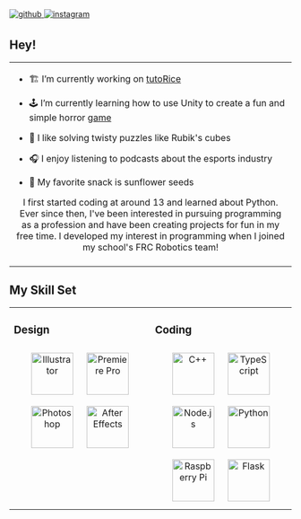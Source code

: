 <a href="https://github.com/thehassanali2" target="_blank">
<img src=https://img.shields.io/badge/github-%2324292e.svg?&style=for-the-badge&logo=github&logoColor=white alt=github style="margin-bottom: 5px;" />
</a>
<a href="https://instagram.com/thehassanali2" target="_blank">
<img src=https://img.shields.io/badge/instagram-%23000000.svg?&style=for-the-badge&logo=instagram&logoColor=white alt=instagram style="margin-bottom: 5px;" />
</a>  
  




  
  

<br/>  


## Hey!  
<table><tr><td valign="top" width="50%">

- 🏗️ I’m currently working on [tutoRice](https://github.com/Daggerpov/tutoRice-bot)  
  

- 🕹️ I’m currently learning how to use Unity to create a fun and simple horror [game](https://github.com/TheHassanAli2/Garden-Out)  
  

- 🧩 I like solving twisty puzzles like Rubik's cubes  
  

- 🎧 I enjoy listening to podcasts about the esports industry  
  

- 🌻 My favorite snack is sunflower seeds  

<div align="center"> 
I first started coding at around 13 and learned about Python. Ever since then, I've been interested in pursuing programming as a profession and have been creating projects for fun in my free time. I developed my interest in programming when I joined my school's FRC Robotics team!
</div>

<br/>  
</table>

## My Skill Set  
<table><tr><td valign="top" width="50%">



### Design  
<div align="center">  
<img style="margin: 10px" src="https://profilinator.rishav.dev/skills-assets/adobe_illustrator-icon.svg" alt="Illustrator" height="75" />  
<img style="margin: 10px" src="https://profilinator.rishav.dev/skills-assets/adobepremierepro.png" alt="Premiere Pro" height="75" />  
<img style="margin: 10px" src="https://profilinator.rishav.dev/skills-assets/photoshop-plain.svg" alt="Photoshop" height="75" />  
<img style="margin: 10px" src="https://profilinator.rishav.dev/skills-assets/aftereffects.png" alt="After Effects" height="75" />  
</div>

</td><td valign="top" width="50%">



### Coding  
<div align="center">  
<img style="margin: 10px" src="https://profilinator.rishav.dev/skills-assets/cplusplus-original.svg" alt="C++" height="75" />  
<img style="margin: 10px" src="https://profilinator.rishav.dev/skills-assets/typescript-original.svg" alt="TypeScript" height="75" />  
<img style="margin: 10px" src="https://profilinator.rishav.dev/skills-assets/nodejs-original-wordmark.svg" alt="Node.js" height="75" />  
<img style="margin: 10px" src="https://profilinator.rishav.dev/skills-assets/python-original.svg" alt="Python" height="75" />  
<img style="margin: 10px" src="https://profilinator.rishav.dev/skills-assets/raspberrypi.png" alt="Raspberry Pi" height="75" />  
<img style="margin: 10px" src="https://profilinator.rishav.dev/skills-assets/flask.png" alt="Flask" height="75" />  
</div>

</td></tr></table>  

<br/>  

  

<br/>  


<br />

